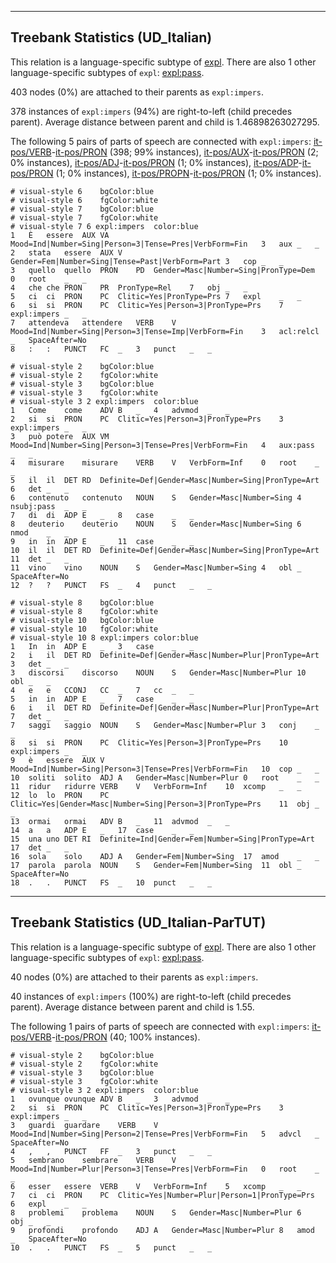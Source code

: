 

--------------------------------------------------------------------------------

## Treebank Statistics (UD_Italian)

This relation is a language-specific subtype of [expl]().
There are also 1 other language-specific subtypes of `expl`: [expl:pass]().

403 nodes (0%) are attached to their parents as `expl:impers`.

378 instances of `expl:impers` (94%) are right-to-left (child precedes parent).
Average distance between parent and child is 1.46898263027295.

The following 5 pairs of parts of speech are connected with `expl:impers`: [it-pos/VERB]()-[it-pos/PRON]() (398; 99% instances), [it-pos/AUX]()-[it-pos/PRON]() (2; 0% instances), [it-pos/ADJ]()-[it-pos/PRON]() (1; 0% instances), [it-pos/ADP]()-[it-pos/PRON]() (1; 0% instances), [it-pos/PROPN]()-[it-pos/PRON]() (1; 0% instances).


~~~ conllu
# visual-style 6	bgColor:blue
# visual-style 6	fgColor:white
# visual-style 7	bgColor:blue
# visual-style 7	fgColor:white
# visual-style 7 6 expl:impers	color:blue
1	È	essere	AUX	VA	Mood=Ind|Number=Sing|Person=3|Tense=Pres|VerbForm=Fin	3	aux	_	_
2	stata	essere	AUX	V	Gender=Fem|Number=Sing|Tense=Past|VerbForm=Part	3	cop	_	_
3	quello	quello	PRON	PD	Gender=Masc|Number=Sing|PronType=Dem	0	root	_	_
4	che	che	PRON	PR	PronType=Rel	7	obj	_	_
5	ci	ci	PRON	PC	Clitic=Yes|PronType=Prs	7	expl	_	_
6	si	si	PRON	PC	Clitic=Yes|Person=3|PronType=Prs	7	expl:impers	_	_
7	attendeva	attendere	VERB	V	Mood=Ind|Number=Sing|Person=3|Tense=Imp|VerbForm=Fin	3	acl:relcl	_	SpaceAfter=No
8	:	:	PUNCT	FC	_	3	punct	_	_

~~~


~~~ conllu
# visual-style 2	bgColor:blue
# visual-style 2	fgColor:white
# visual-style 3	bgColor:blue
# visual-style 3	fgColor:white
# visual-style 3 2 expl:impers	color:blue
1	Come	come	ADV	B	_	4	advmod	_	_
2	si	si	PRON	PC	Clitic=Yes|Person=3|PronType=Prs	3	expl:impers	_	_
3	può	potere	AUX	VM	Mood=Ind|Number=Sing|Person=3|Tense=Pres|VerbForm=Fin	4	aux:pass	_	_
4	misurare	misurare	VERB	V	VerbForm=Inf	0	root	_	_
5	il	il	DET	RD	Definite=Def|Gender=Masc|Number=Sing|PronType=Art	6	det	_	_
6	contenuto	contenuto	NOUN	S	Gender=Masc|Number=Sing	4	nsubj:pass	_	_
7	di	di	ADP	E	_	8	case	_	_
8	deuterio	deuterio	NOUN	S	Gender=Masc|Number=Sing	6	nmod	_	_
9	in	in	ADP	E	_	11	case	_	_
10	il	il	DET	RD	Definite=Def|Gender=Masc|Number=Sing|PronType=Art	11	det	_	_
11	vino	vino	NOUN	S	Gender=Masc|Number=Sing	4	obl	_	SpaceAfter=No
12	?	?	PUNCT	FS	_	4	punct	_	_

~~~


~~~ conllu
# visual-style 8	bgColor:blue
# visual-style 8	fgColor:white
# visual-style 10	bgColor:blue
# visual-style 10	fgColor:white
# visual-style 10 8 expl:impers	color:blue
1	In	in	ADP	E	_	3	case	_	_
2	i	il	DET	RD	Definite=Def|Gender=Masc|Number=Plur|PronType=Art	3	det	_	_
3	discorsi	discorso	NOUN	S	Gender=Masc|Number=Plur	10	obl	_	_
4	e	e	CCONJ	CC	_	7	cc	_	_
5	in	in	ADP	E	_	7	case	_	_
6	i	il	DET	RD	Definite=Def|Gender=Masc|Number=Plur|PronType=Art	7	det	_	_
7	saggi	saggio	NOUN	S	Gender=Masc|Number=Plur	3	conj	_	_
8	si	si	PRON	PC	Clitic=Yes|Person=3|PronType=Prs	10	expl:impers	_	_
9	è	essere	AUX	V	Mood=Ind|Number=Sing|Person=3|Tense=Pres|VerbForm=Fin	10	cop	_	_
10	soliti	solito	ADJ	A	Gender=Masc|Number=Plur	0	root	_	_
11	ridur	ridurre	VERB	V	VerbForm=Inf	10	xcomp	_	_
12	lo	lo	PRON	PC	Clitic=Yes|Gender=Masc|Number=Sing|Person=3|PronType=Prs	11	obj	_	_
13	ormai	ormai	ADV	B	_	11	advmod	_	_
14	a	a	ADP	E	_	17	case	_	_
15	una	uno	DET	RI	Definite=Ind|Gender=Fem|Number=Sing|PronType=Art	17	det	_	_
16	sola	solo	ADJ	A	Gender=Fem|Number=Sing	17	amod	_	_
17	parola	parola	NOUN	S	Gender=Fem|Number=Sing	11	obl	_	SpaceAfter=No
18	.	.	PUNCT	FS	_	10	punct	_	_

~~~




--------------------------------------------------------------------------------

## Treebank Statistics (UD_Italian-ParTUT)

This relation is a language-specific subtype of [expl]().
There are also 1 other language-specific subtypes of `expl`: [expl:pass]().

40 nodes (0%) are attached to their parents as `expl:impers`.

40 instances of `expl:impers` (100%) are right-to-left (child precedes parent).
Average distance between parent and child is 1.55.

The following 1 pairs of parts of speech are connected with `expl:impers`: [it-pos/VERB]()-[it-pos/PRON]() (40; 100% instances).


~~~ conllu
# visual-style 2	bgColor:blue
# visual-style 2	fgColor:white
# visual-style 3	bgColor:blue
# visual-style 3	fgColor:white
# visual-style 3 2 expl:impers	color:blue
1	ovunque	ovunque	ADV	B	_	3	advmod	_	_
2	si	si	PRON	PC	Clitic=Yes|Person=3|PronType=Prs	3	expl:impers	_	_
3	guardi	guardare	VERB	V	Mood=Ind|Number=Sing|Person=2|Tense=Pres|VerbForm=Fin	5	advcl	_	SpaceAfter=No
4	,	,	PUNCT	FF	_	3	punct	_	_
5	sembrano	sembrare	VERB	V	Mood=Ind|Number=Plur|Person=3|Tense=Pres|VerbForm=Fin	0	root	_	_
6	esser	essere	VERB	V	VerbForm=Inf	5	xcomp	_	_
7	ci	ci	PRON	PC	Clitic=Yes|Number=Plur|Person=1|PronType=Prs	6	expl	_	_
8	problemi	problema	NOUN	S	Gender=Masc|Number=Plur	6	obj	_	_
9	profondi	profondo	ADJ	A	Gender=Masc|Number=Plur	8	amod	_	SpaceAfter=No
10	.	.	PUNCT	FS	_	5	punct	_	_

~~~



